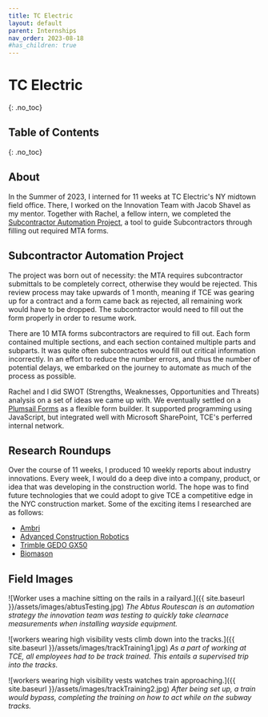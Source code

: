 ```yaml
---
title: TC Electric
layout: default
parent: Internships
nav_order: 2023-08-18
#has_children: true
---
```


# TC Electric
{: .no_toc}

## Table of Contents 
{: .no_toc}

## About

In the Summer of 2023, I interned for 11 weeks at TC Electric's NY midtown field office. There, I worked on the Innovation Team with Jacob Shavel as my mentor. Together with Rachel, a fellow intern, we completed the [Subcontractor Automation Project](https://tce-innovation.github.io/Subcontractor-Automation/), a tool to guide Subcontractors through filling out required MTA forms.

## Subcontractor Automation Project

The project was born out of necessity: the MTA requires subcontractor submittals to be completely correct, otherwise they would be rejected. This review process may take upwards of 1 month, meaning if TCE was gearing up for a contract and a form came back as rejected, all remaining work would have to be dropped. The subcontractor would need to fill out the form properly in order to resume work. 

There are 10 MTA forms subcontractors are required to fill out. Each form contained multiple sections, and each section contained multiple parts and subparts. It was quite often subcontractos would fill out critical information incorrectly. In an effort to reduce the number errors, and thus the number of potential delays, we embarked on the journey to automate as much of the process as possible.

Rachel and I did SWOT (Strengths, Weaknesses, Opportunities and Threats) analysis on a set of ideas we came up with. We eventually settled on a [Plumsail Forms](https://plumsail.com/forms/) as a flexible form builder. It supported programming using JavaScript, but integrated well with Microsoft SharePoint, TCE's perferred internal network.


## Research Roundups

Over the course of 11 weeks, I produced 10 weekly reports about industry innovations. Every week, I would do a deep dive into a company, product, or idea that was developing in the construction world. The hope was to find future technologies that we could adopt to give TCE a competitive edge in the NYC construction market. Some of the exciting items I researched are as follows:
- [Ambri](https://ambri.com/)
- [Advanced Construction Robotics](https://www.constructionrobots.com/)
- [Trimble GEDO GX50](https://gedo.trimble.com/en)
- [Biomason](https://biomason.com/)

## Field Images

![Worker uses a machine sitting on the rails in a railyard.]({{ site.baseurl }}/assets/images/abtusTesting.jpg)
*The Abtus Routescan is an automation strategy the innovation team was testing to quickly take clearnace measurements when installing wayside equipment.*

![workers wearing high visibility vests climb down into the tracks.]({{ site.baseurl }}/assets/images/trackTraining1.jpg)
*As a part of working at TCE, all employees had to be track trained. This entails a supervised trip into the tracks.*

![workers wearing high visibility vests watches train approaching.]({{ site.baseurl }}/assets/images/trackTraining2.jpg)
*After being set up, a train would bypass, completing the training on how to act while on the subway tracks.*